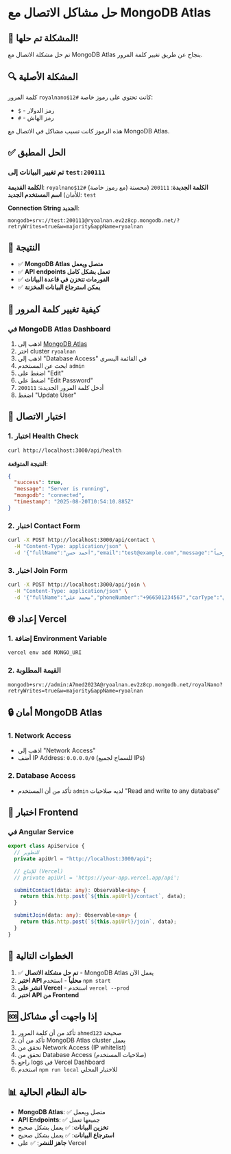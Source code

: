 # حل مشاكل الاتصال مع MongoDB Atlas

## 🎉 المشكلة تم حلها!

تم حل مشكلة الاتصال مع MongoDB Atlas بنجاح عن طريق تغيير كلمة المرور.

## 🔍 المشكلة الأصلية

كلمة المرور `royalnano$12#` كانت تحتوي على رموز خاصة:

- `$` - رمز الدولار
- `#` - رمز الهاش

هذه الرموز كانت تسبب مشاكل في الاتصال مع MongoDB Atlas.

## ✅ الحل المطبق

### تم تغيير البيانات إلى `test:200111`

**الكلمة القديمة**: `royalnano$12#` (مع رموز خاصة)
**الكلمة الجديدة**: `200111` (محسنة للأمان)
**اسم المستخدم الجديد**: `test`

**Connection String الجديد**:

```
mongodb+srv://test:200111@ryoalnan.ev2z8cp.mongodb.net/?retryWrites=true&w=majority&appName=ryoalnan
```

## 🚀 النتيجة

- ✅ **MongoDB Atlas متصل ويعمل**
- ✅ **API endpoints تعمل بشكل كامل**
- ✅ **الفورمات تتخزن في قاعدة البيانات**
- ✅ **يمكن استرجاع البيانات المخزنة**

## 🔧 كيفية تغيير كلمة المرور

### في MongoDB Atlas Dashboard

1. اذهب إلى [MongoDB Atlas](https://cloud.mongodb.com)
2. اختر cluster `ryoalnan`
3. اذهب إلى "Database Access" في القائمة اليسرى
4. ابحث عن المستخدم `admin`
5. اضغط على "Edit"
6. اضغط على "Edit Password"
7. أدخل كلمة المرور الجديدة: `200111`
8. اضغط "Update User"

## 🧪 اختبار الاتصال

### 1. اختبار Health Check

```bash
curl http://localhost:3000/api/health
```

**النتيجة المتوقعة**:

```json
{
  "success": true,
  "message": "Server is running",
  "mongodb": "connected",
  "timestamp": "2025-08-20T10:54:10.885Z"
}
```

### 2. اختبار Contact Form

```bash
curl -X POST http://localhost:3000/api/contact \
  -H "Content-Type: application/json" \
  -d '{"fullName":"أحمد حسن","email":"test@example.com","message":"مرحباً"}'
```

### 3. اختبار Join Form

```bash
curl -X POST http://localhost:3000/api/join \
  -H "Content-Type: application/json" \
  -d '{"fullName":"محمد علي","phoneNumber":"+966501234567","carType":"سيدان"}'
```

## 🌐 إعداد Vercel

### 1. إضافة Environment Variable

```bash
vercel env add MONGO_URI
```

### 2. القيمة المطلوبة

```
mongodb+srv://admin:A7med2023A@ryoalnan.ev2z8cp.mongodb.net/royalNano?retryWrites=true&w=majority&appName=ryoalnan
```

## 🔒 أمان MongoDB Atlas

### 1. Network Access

- اذهب إلى "Network Access"
- أضف IP Address: `0.0.0.0/0` (للسماح لجميع IPs)

### 2. Database Access

- تأكد من أن المستخدم `admin` لديه صلاحيات "Read and write to any database"

## 📱 اختبار Frontend

### في Angular Service

```typescript
export class ApiService {
  // للتطوير
  private apiUrl = "http://localhost:3000/api";

  // للإنتاج (Vercel)
  // private apiUrl = 'https://your-app.vercel.app/api';

  submitContact(data: any): Observable<any> {
    return this.http.post(`${this.apiUrl}/contact`, data);
  }

  submitJoin(data: any): Observable<any> {
    return this.http.post(`${this.apiUrl}/join`, data);
  }
}
```

## 🎯 الخطوات التالية

1. ✅ **تم حل مشكلة الاتصال** - MongoDB Atlas يعمل الآن
2. **اختبر API محلياً** - استخدم `npm start`
3. **انشر على Vercel** - استخدم `vercel --prod`
4. **اختبر API من Frontend**

## 🆘 إذا واجهت أي مشاكل

1. تأكد من أن كلمة المرور `ahmed123` صحيحة
2. تأكد من أن MongoDB Atlas cluster يعمل
3. تحقق من Network Access (IP whitelist)
4. تحقق من Database Access (صلاحيات المستخدم)
5. راجع logs في Vercel Dashboard
6. استخدم `npm run local` للاختبار المحلي

## 📊 حالة النظام الحالية

- **MongoDB Atlas**: ✅ متصل ويعمل
- **API Endpoints**: ✅ جميعها تعمل
- **تخزين البيانات**: ✅ يعمل بشكل صحيح
- **استرجاع البيانات**: ✅ يعمل بشكل صحيح
- **جاهز للنشر**: ✅ على Vercel
